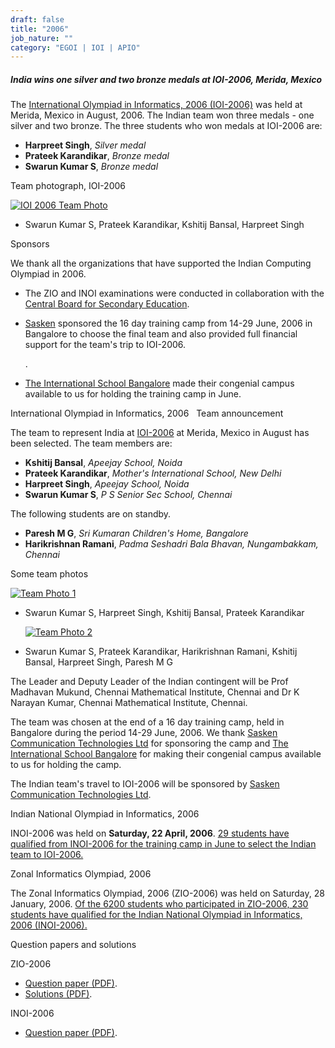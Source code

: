 ```yaml
---
draft: false
title: "2006"
job_nature: ""
category: "EGOI | IOI | APIO"
---
```




##### India wins one silver and two bronze medals at IOI-2006, Merida, Mexico

The [International Olympiad in Informatics, 2006 (IOI-2006)](http://www.ioi2006.org) was held at Merida, Mexico in August, 2006. The Indian team won three medals - one silver and two bronze. The three students who won medals at IOI-2006 are:

*   **Harpreet Singh**, _Silver medal_
*   **Prateek Karandikar**, _Bronze medal_
*   **Swarun Kumar S**, _Bronze medal_

Team photograph, IOI-2006

[![IOI 2006 Team Photo](https://www.iarcs.org.in/inoi/2006/ioi2006/merida-big.jpg)](https://www.iarcs.org.in/inoi/2006/ioi2006/merida-big.jpg)

*   Swarun Kumar S, Prateek Karandikar, Kshitij Bansal, Harpreet Singh

Sponsors

We thank all the organizations that have supported the Indian Computing Olympiad in 2006.

*   The ZIO and INOI examinations were conducted in collaboration with the [Central Board for Secondary Education](http://www.cbse.nic.in).
    
*   [Sasken](http://www.sasken.com) sponsored the 16 day training camp from 14-29 June, 2006 in Bangalore to choose the final team and also provided full financial support for the team's trip to IOI-2006.
    
    .
    
*   [The International School Bangalore](http://www.tisb.org) made their congenial campus available to us for holding the training camp in June.
    

International Olympiad in Informatics, 2006   Team announcement

The team to represent India at [IOI-2006](http://www.ioi2006.org) at Merida, Mexico in August has been selected. The team members are:

*   **Kshitij Bansal**, _Apeejay School, Noida_
*   **Prateek Karandikar**, _Mother's International School, New Delhi_
*   **Harpreet Singh**, _Apeejay School, Noida_
*   **Swarun Kumar S**, _P S Senior Sec School, Chennai_

The following students are on standby.

*   **Paresh M G**, _Sri Kumaran Children's Home, Bangalore_
*   **Harikrishnan Ramani**, _Padma Seshadri Bala Bhavan, Nungambakkam, Chennai_

Some team photos

[![Team Photo 1](/inoi/2006/ioi2006/team4.jpg)](/inoi/2006/ioi2006/team4-big.jpg)

*   Swarun Kumar S, Harpreet Singh, Kshitij Bansal, Prateek Karandikar
    
    [![Team Photo 2](/inoi/2006/ioi2006/team6.jpg)](/inoi/2006/ioi2006/team6-big.jpg)
    
*   Swarun Kumar S, Prateek Karandikar, Harikrishnan Ramani, Kshitij Bansal, Harpreet Singh, Paresh M G

The Leader and Deputy Leader of the Indian contingent will be Prof Madhavan Mukund, Chennai Mathematical Institute, Chennai and Dr K Narayan Kumar, Chennai Mathematical Institute, Chennai.

The team was chosen at the end of a 16 day training camp, held in Bangalore during the period 14-29 June, 2006. We thank [Sasken Communication Technologies Ltd](http://www.sasken.com) for sponsoring the camp and [The International School Bangalore](http://www.tisb.org) for making their congenial campus available to us for holding the camp.

The Indian team's travel to IOI-2006 will be sponsored by [Sasken Communication Technologies Ltd](http://www.sasken.com).

Indian National Olympiad in Informatics, 2006  

INOI-2006 was held on **Saturday, 22 April, 2006**. [29 students have qualified from INOI-2006 for the training camp in June to select the Indian team to IOI-2006.](/inoi/2006/inoi2006/results_inoi2006.php)

Zonal Informatics Olympiad, 2006  

The Zonal Informatics Olympiad, 2006 (ZIO-2006) was held on Saturday, 28 January, 2006. [Of the 6200 students who participated in ZIO-2006, 230 students have qualified for the Indian National Olympiad in Informatics, 2006 (INOI-2006).](/inoi/2006/zio2006/results_zio2006.php)

Question papers and solutions

ZIO-2006

*   [Question paper (PDF)](../zio2006/zio2006-qpaper.pdf).
*   [Solutions (PDF)](../zio2006/zio2006-solutions.pdf).

INOI-2006

*   [Question paper (PDF)](../inoi2006/inoi2006-qpaper.pdf).